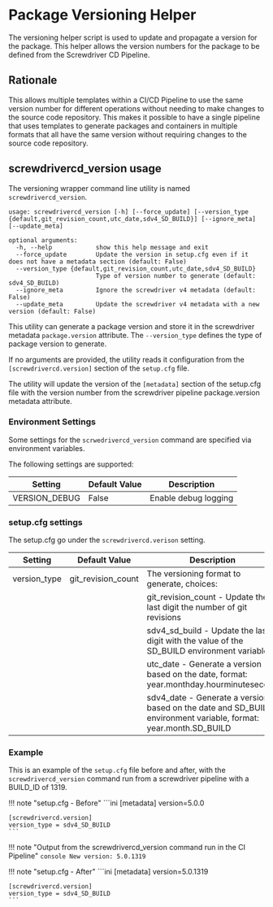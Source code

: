 # Package Versioning Helper

The versioning helper script is used to update and propagate a version for the package.   This helper allows the
version numbers for the package to be defined from the Screwdriver CD Pipeline.  

## Rationale

This allows multiple templates within a CI/CD Pipeline to use the same version number for different operations without
needing to make changes to the source code repository.  This makes it possible to have a single pipeline that uses
templates to generate packages and containers in multiple formats that all have the same version without requiring 
changes to the source code repository.

## screwdrivercd_version usage

The versioning wrapper command line utility is named `screwdrivercd_version`.

    usage: screwdrivercd_version [-h] [--force_update] [--version_type {default,git_revision_count,utc_date,sdv4_SD_BUILD}] [--ignore_meta] [--update_meta]
    
    optional arguments:
      -h, --help            show this help message and exit
      --force_update        Update the version in setup.cfg even if it does not have a metadata section (default: False)
      --version_type {default,git_revision_count,utc_date,sdv4_SD_BUILD}
                            Type of version number to generate (default: sdv4_SD_BUILD)
      --ignore_meta         Ignore the screwdriver v4 metadata (default: False)
      --update_meta         Update the screwdriver v4 metadata with a new version (default: False)

This utility can generate a package version and store it in the screwdriver metadata `package.version` attribute.  The
`--version_type` defines the type of package version to generate.

If no arguments are provided, the utility reads it configuration from the `[screwdrivercd.version]` section of the `setup.cfg` file.

The utility will update the version of the `[metadata]` section of the setup.cfg file with the version number from
the screwdriver pipeline package.version metadata attribute. 

### Environment Settings

Some settings for the `scrwedrivercd_version` command are specified via environment variables.

The following settings are supported:

| Setting                  | Default Value               | Description                                         |
| ------------------------ | --------------------------- | --------------------------------------------------- |
| VERSION_DEBUG            | False                       | Enable debug logging                                |

### setup.cfg settings

The setup.cfg go under the `screwdrivercd.verison` setting.

| Setting       | Default Value      | Description                                                             |
| ------------- | ------------------ | ----------------------------------------------------------------------- |
| version_type  | git_revision_count | The versioning format to generate, choices:                             |
|               |                    | git_revision_count - Update the last digit the number of git revisions                    |
|               |                    | sdv4_sd_build - Update the last digit with the value of the SD_BUILD environment variable                       |
|               |                    | utc_date - Generate a version based on the date,  format: year.monthday.hourminutesecond                        |
|               |                    | sdv4_date - Generate a version based on the date and SD_BUILD environment variable, format: year.month.SD_BUILD |

### Example

This is an example of the `setup.cfg` file before and after, with the `screwdrivercd_version` command run from a
screwdriver pipeline with a BUILD_ID of 1319.


!!! note "setup.cfg - Before"
    ```ini
    [metadata]
    version=5.0.0
    
    [screwdrivercd.version]
    version_type = sdv4_SD_BUILD
    ```

!!! note "Output from the screwdrivercd_version command run in the CI Pipeline"
    ```console
    New version: 5.0.1319
    ```

!!! note "setup.cfg - After"
    ```ini
    [metadata]
    version=5.0.1319
    
    [screwdrivercd.version]
    version_type = sdv4_SD_BUILD
    ```

